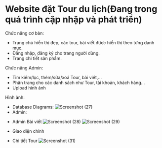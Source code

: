 # Website đặt Tour du lịch(Đang trong quá trình cập nhập và phát triển)
Chức năng cơ bản:
- Trang chủ hiển thị đẹp, các tour, bài viết được hiển thị theo từng danh mục.
- Đăng nhập, đăng ký cho trang người dùng.
- Trang chi tiết sản phẩm.
 
Chức năng Admin:
- Tìm kiếm/lọc, thêm/sửa/xoá Tour, bài viết,...
- Phân trang cho các danh sách như Tour, tài khoản, khách hàng...
- Upload hình ảnh

Hình ảnh:
- Database Diagrams:
![Screenshot (27)](https://user-images.githubusercontent.com/81901126/218094183-d370eaec-ae69-42b3-ada3-fc19be9f0476.png)
- Admin:
 + Admin Bài viết
![Screenshot (28)](https://user-images.githubusercontent.com/81901126/218286599-5f975da1-14a3-49fa-b264-3d0e59d592cb.png)
![Screenshot (29)](https://user-images.githubusercontent.com/81901126/219332598-c3bed2ed-520e-4de1-9354-06cc15319ce4.png)
- Giao diện chính
 + Chi tiết Tour
![Screenshot (31)](https://user-images.githubusercontent.com/81901126/220049825-7a001dca-494d-4d04-8336-08ef97558a0d.png)




